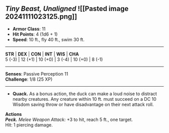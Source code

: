 _Tiny Beast, Unaligned_
![[Pasted image 20241111023125.png]]
---

- **Armor Class**: 11
- **Hit Points**: 4 (1d6 + 1)
- **Speed**: 10 ft., fly 40 ft., swim 30 ft.

---

**STR** | **DEX** | **CON** | **INT** | **WIS** | **CHA**  
5 (-3) | 12 (+1) | 10 (+0) | 3 (-4) | 10 (+0) | 8 (-1)

---

**Senses**: Passive Perception 11  
**Challenge**: 1/8 (25 XP)

---

- **Quack.** As a bonus action, the duck can make a loud noise to distract nearby creatures. Any creature within 10 ft. must succeed on a DC 10 Wisdom saving throw or have disadvantage on their next attack roll.

**Actions**  
_**Peck.**_ _Melee Weapon Attack:_ +3 to hit, reach 5 ft., one target.  
Hit: 1 piercing damage.
